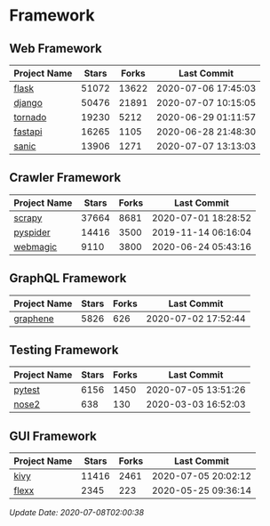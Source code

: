 # Framework

## Web Framework

| Project Name | Stars | Forks | Last Commit |
| ------------ | ----- | ----- | ----------- |
| [flask](https://github.com/pallets/flask) | 51072 | 13622 | 2020-07-06 17:45:03 |
| [django](https://github.com/django/django) | 50476 | 21891 | 2020-07-07 10:15:05 |
| [tornado](https://github.com/tornadoweb/tornado) | 19230 | 5212 | 2020-06-29 01:11:57 |
| [fastapi](https://github.com/tiangolo/fastapi) | 16265 | 1105 | 2020-06-28 21:48:30 |
| [sanic](https://github.com/huge-success/sanic) | 13906 | 1271 | 2020-07-07 13:13:03 |

## Crawler Framework

| Project Name | Stars | Forks | Last Commit |
| ------------ | ----- | ----- | ----------- |
| [scrapy](https://github.com/scrapy/scrapy) | 37664 | 8681 | 2020-07-01 18:28:52 |
| [pyspider](https://github.com/binux/pyspider) | 14416 | 3500 | 2019-11-14 06:16:04 |
| [webmagic](https://github.com/code4craft/webmagic) | 9110 | 3800 | 2020-06-24 05:43:16 |

## GraphQL Framework

| Project Name | Stars | Forks | Last Commit |
| ------------ | ----- | ----- | ----------- |
| [graphene](https://github.com/graphql-python/graphene) | 5826 | 626 | 2020-07-02 17:52:44 |

## Testing Framework

| Project Name | Stars | Forks | Last Commit |
| ------------ | ----- | ----- | ----------- |
| [pytest](https://github.com/pytest-dev/pytest) | 6156 | 1450 | 2020-07-05 13:51:26 |
| [nose2](https://github.com/nose-devs/nose2) | 638 | 130 | 2020-03-03 16:52:03 |

## GUI Framework

| Project Name | Stars | Forks | Last Commit |
| ------------ | ----- | ----- | ----------- |
| [kivy](https://github.com/kivy/kivy) | 11416 | 2461 | 2020-07-05 20:02:12 |
| [flexx](https://github.com/flexxui/flexx) | 2345 | 223 | 2020-05-25 09:36:14 |

*Update Date: 2020-07-08T02:00:38*